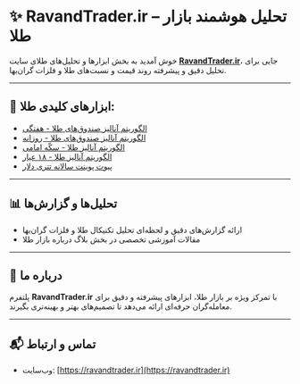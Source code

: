 # ✨ RavandTrader.ir – تحلیل هوشمند بازار طلا

خوش آمدید به بخش ابزارها و تحلیل‌های طلای سایت **[RavandTrader.ir](https://ravandtrader.ir)**، جایی برای تحلیل دقیق و پیشرفته روند قیمت و نسبت‌های طلا و فلزات گران‌بها.

---

## 🔧 ابزارهای کلیدی طلا:

- [الگوریتم آنالیز صندوق‌های طلا - هفتگی](https://ravandtrader.ir/الگوریتم-آنالیز-صندوقهای-طلا/weekly)
- [الگوریتم آنالیز صندوق‌های طلا - روزانه](https://ravandtrader.ir/الگوریتم-آنالیز-صندوقهای-طلا/daily/trend)
- [الگوریتم آنالیز طلا - سکّه امامی](https://ravandtrader.ir/الگوریتم-آنالیز-طلا-سکه-امامی/)
- [الگوریتم آنالیز طلا - ۱۸ عیار](https://ravandtrader.ir/الگوریتم-آنالیز-طلا-18عیار/)
- [پیوت پوینت سالانه تتری دلار](https://ravandtrader.ir/پیوت-پوینت-سالانه-تتر-دلار/)

---

## 📊 تحلیل‌ها و گزارش‌ها

- ارائه گزارش‌های دقیق و لحظه‌ای تحلیل تکنیکال طلا و فلزات گران‌بها  
- مقالات آموزشی تخصصی در بخش بلاگ درباره بازار طلا

---

## 📌 درباره ما
پلتفرم **RavandTrader.ir** با تمرکز ویژه بر بازار طلا، ابزارهای پیشرفته و دقیق برای معامله‌گران حرفه‌ای ارائه می‌دهد تا تصمیم‌های بهتر و بهینه‌تری بگیرند.

---

## 📬 تماس و ارتباط  
- وب‌سایت: [https://ravandtrader.ir](https://ravandtrader.ir)  

